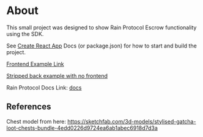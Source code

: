 # About

This small project was designed to show Rain Protocol Escrow functionality using the SDK.

See [Create React App](https://github.com/facebook/create-react-app) Docs (or package.json) for how to start and build the project.

[Frontend Example Link](https://rain-escrow.unegma.work)

[Stripped back example with no frontend](https://github.com/unegma/rainprotocol__escrow-example)

Rain Protocol Docs Link: [docs](https://docs.rainprotocol.xyz)


## References

Chest model from here: https://sketchfab.com/3d-models/stylised-gatcha-loot-chests-bundle-4edd0226d9724ea6ab1abec6918d7d3a
